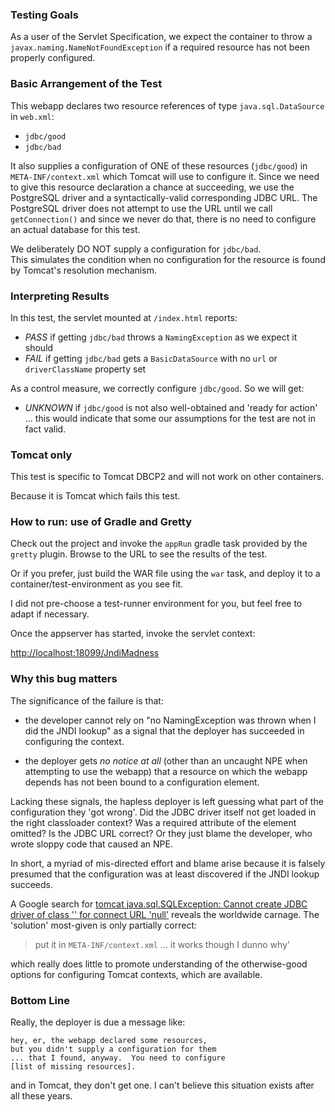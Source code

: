 ### Testing Goals
As a user of the Servlet Specification, we expect the container
to throw a `javax.naming.NameNotFoundException` if a required
resource has not been properly configured.

### Basic Arrangement of the Test
This webapp declares two resource references of type
`java.sql.DataSource` in `web.xml`:

- `jdbc/good`
- `jdbc/bad`

It also supplies a configuration of ONE of these resources
(`jdbc/good`) in `META-INF/context.xml` which Tomcat will use
to configure it.  Since we need to give this resource
declaration a chance at succeeding, we use the PostgreSQL
driver and a syntactically-valid corresponding JDBC URL. The
PostgreSQL driver does not attempt to use the URL until we call
`getConnection()` and since we never do that, there is no need
to configure an actual database for this test.

We deliberately DO NOT supply a configuration for `jdbc/bad`.  
This simulates the condition when no configuration for the
resource is found by Tomcat's resolution mechanism.


### Interpreting Results

In this test, the servlet mounted at `/index.html` reports:

- *PASS* if getting `jdbc/bad` throws a `NamingException` as we expect it should
- *FAIL* if getting `jdbc/bad` gets a `BasicDataSource` with no `url` or `driverClassName` property set

As a control measure, we correctly configure `jdbc/good`.  So we will get:

- *UNKNOWN* if `jdbc/good` is not also well-obtained and 'ready for action'
  ... this would indicate that some our assumptions for the test are not in 
  fact valid.


### Tomcat only
This test is specific to Tomcat DBCP2 and will not work on
other containers.

Because it is Tomcat which fails this test.


### How to run: use of Gradle and Gretty

Check out the project and invoke the `appRun` gradle task
provided by the `gretty` plugin.  Browse to the URL to see
the results of the test.

Or if you prefer, just build the WAR file using the `war`
task, and deploy it to a container/test-environment as 
you see fit.

I did not pre-choose a test-runner environment for you,
but feel free to adapt if necessary.

Once the appserver has started, invoke the servlet context:

 [http://localhost:18099/JndiMadness](http://localhost:18099/JndiMadness)


### Why this bug matters

The significance of the failure is that:

- the developer cannot rely on "no NamingException was thrown when I did
  the JNDI lookup" as a signal that the deployer has succeeded in configuring 
  the context.

- the deployer gets *no notice at all* (other than an uncaught NPE when
  attempting to use the webapp) that a resource on which the  webapp depends
  has not been bound to a configuration element.
  
Lacking these signals, the hapless deployer is left guessing what part of
the configuration they 'got wrong'.  Did the JDBC driver itself 
not get loaded in the right classloader context?  Was a required
attribute of the <Resource/> element omitted?  Is the JDBC URL
correct?  Or they just blame the developer, who wrote sloppy code
that caused an NPE.

In short, a myriad of mis-directed effort and blame arise because 
it is falsely presumed that the <Context/> configuration was at 
least discovered if the JNDI lookup succeeds.

A Google search for [tomcat java.sql.SQLException: Cannot create JDBC driver of class '' for connect URL 'null'](https://www.google.com/search?q=tomcat+java.sql.SQLException%3A+Cannot+create+JDBC+driver+of+class+%27%27+for+connect+URL+%27null%27) reveals the
worldwide carnage.  The 'solution' most-given is only partially correct:

> put it in `META-INF/context.xml` ... it works though I dunno why'

which really does little to promote understanding of the otherwise-good
options for configuring Tomcat contexts, which are available.

### Bottom Line
Really, the deployer is due a message like: 

    hey, er, the webapp declared some resources,
    but you didn't supply a configuration for them
    ... that I found, anyway.  You need to configure 
    [list of missing resources].

and in Tomcat, they don't get one.  I can't believe this situation
exists after all these years.